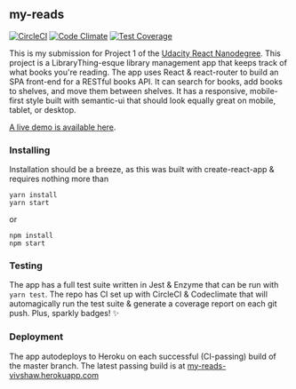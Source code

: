 ## my-reads

[![CircleCI](https://circleci.com/gh/vivshaw/my-reads.svg?&style=shield)](https://circleci.com/gh/vivshaw/my-reads)
[![Code Climate](https://codeclimate.com/github/vivshaw/my-reads/badges/gpa.svg)](https://codeclimate.com/github/vivshaw/my-reads) [![Test Coverage](https://codeclimate.com/github/vivshaw/my-reads/badges/coverage.svg)](https://codeclimate.com/github/vivshaw/my-reads/coverage)

This is my submission for Project 1 of the [Udacity React Nanodegree](https://www.udacity.com/course/react-nanodegree--nd019). This project
is a LibraryThing-esque library management app that keeps track of what books
you're reading. The app uses React & react-router to build an SPA front-end for
a RESTful books API. It can search for books, add books to shelves, and move
them between shelves. It has a responsive, mobile-first style built with semantic-ui
that should look equally great on mobile, tablet, or desktop.

[A live demo is available here](http://my-reads-vivshaw.herokuapp.com/).

### Installing
Installation should be a breeze, as this was built with create-react-app & requires
nothing more than

```
yarn install
yarn start
```

or

```
npm install
npm start
```

### Testing
The app has a full test suite written in Jest & Enzyme that can be run
with ```yarn test```. The repo has CI set up with CircleCI & Codeclimate that will
automagically run the test suite & generate a coverage report on each git push.
Plus, sparkly badges! :sparkles:

### Deployment
The app autodeploys to Heroku on each successful (CI-passing) build of the
master branch. The latest passing build is at [my-reads-vivshaw.herokuapp.com](http://my-reads-vivshaw.herokuapp.com/)
